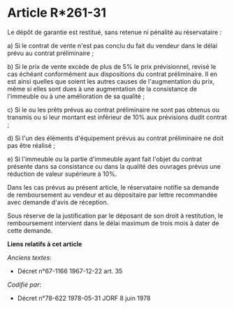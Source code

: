 # Article R*261-31

Le dépôt de garantie est restitué, sans retenue ni pénalité au réservataire :

a) Si le contrat de vente n'est pas conclu du fait du vendeur dans le délai prévu au contrat préliminaire ;

b) Si le prix de vente excède de plus de 5% le prix prévisionnel, revisé le cas échéant conformément aux dispositions du
contrat préliminaire. Il en est ainsi quelles que soient les autres causes de l'augmentation du prix, même si elles sont dues
à une augmentation de la consistance de l'immeuble ou à une amélioration de sa qualité ;

c) Si le ou les prêts prévus au contrat préliminaire ne sont pas obtenus ou transmis ou si leur montant est inférieur de 10%
aux prévisions dudit contrat ;

d) Si l'un des éléments d'équipement prévus au contrat préliminaire ne doit pas être réalisé ;

e) Si l'immeuble ou la partie d'immeuble ayant fait l'objet du contrat présente dans sa consistance ou dans la qualité des
ouvrages prévus une réduction de valeur supérieure à 10%.

Dans les cas prévus au présent article, le réservataire notifie sa demande de remboursement au vendeur et au dépositaire par
lettre recommandée avec demande d'avis de réception.

Sous réserve de la justification par le déposant de son droit à restitution, le remboursement intervient dans le délai
maximum de trois mois à dater de cette demande.

**Liens relatifs à cet article**

_Anciens textes_:

  - Décret n°67-1166 1967-12-22 art. 35

_Codifié par_:

  - Décret n°78-622 1978-05-31 JORF 8 juin 1978
